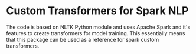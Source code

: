 # Custom Transformers for Spark NLP
The code is based on NLTK Python module and uses Apache Spark and it's features to create transformers for model training. This essentially means that this package can be used as a reference for spark custom transformers.  